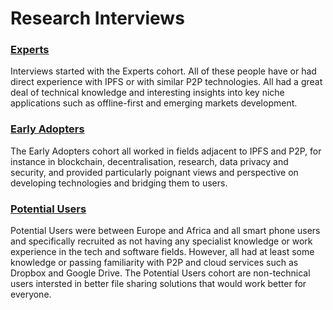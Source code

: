 # Research Interviews

### [Experts](experts/)

Interviews started with the Experts cohort. All of these people have or had direct experience with IPFS or with similar P2P technologies. All had a great deal of technical knowledge and interesting insights into key niche applications such as offline-first and emerging markets development.

### [Early Adopters](early-adopters-1/)

The Early Adopters cohort all worked in fields adjacent to IPFS and P2P, for instance in blockchain, decentralisation, research, data privacy and security, and provided particularly poignant views and perspective on developing technologies and bridging them to users.

### [Potential Users](potential-users/)

Potential Users were between Europe and Africa and all smart phone users and specifically recruited as not having any specialist knowledge or work experience in the tech and software fields. However, all had at least some knowledge or passing familiarity with P2P and cloud services such as Dropbox and Google Drive. The Potential Users cohort are non-technical users intersted in better file sharing solutions that would work better for everyone.

